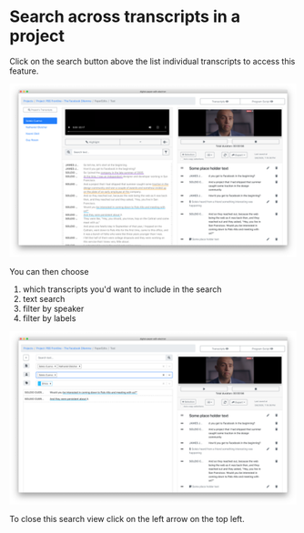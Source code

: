 # Search across transcripts in a project

Click on the search button above the list individual transcripts to access this feature.

![Search within one transcript](../../.gitbook/assets/search-within-one-transcript.png)

You can then choose   
1. which transcripts you'd want to include in the search   
2. text search   
3. filter by speaker  
4. filter by labels 

![Search across transcript](../../.gitbook/assets/advanced-search.png)

To close this search view click on the left arrow on the top left.

